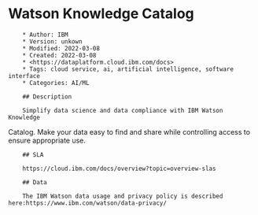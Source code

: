 # Watson Knowledge Catalog

        * Author: IBM
        * Version: unkown
        * Modified: 2022-03-08
        * Created: 2022-03-08
        * <https://dataplatform.cloud.ibm.com/docs>
        * Tags: cloud service, ai, artificial intelligence, software interface
        * Categories: AI/ML

        ## Description

        Simplify data science and data compliance with IBM Watson Knowledge
Catalog. Make your data easy to find and share while controlling
access to ensure appropriate use.


        ## SLA

        https://cloud.ibm.com/docs/overview?topic=overview-slas

        ## Data

        The IBM Watson data usage and privacy policy is described here:https://www.ibm.com/watson/data-privacy/
